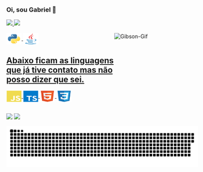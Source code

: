 ### Oi, sou Gabriel 👋


<div>
  <a href="https://github.com/gibson20g">
  <img height="180em" src="https://github-readme-stats.vercel.app/api?username=gibson20g&show_icons=true&theme=tokyonight&include_all_commits=true&count_private=true"/>
  <img height="180em" src="https://github-readme-stats.vercel.app/api/top-langs/?username=gibson20g&layout=compact&langs_count=7&theme=tokyonight"/>
</div> 
  
<div style="display: inline_block"><br>
  <img align="center" alt="Gibson-Python" height="30" width="40" src="https://raw.githubusercontent.com/devicons/devicon/master/icons/python/python-original.svg">    
  <img align="center" alt="Gibson-Java" height="30" width="40" src="https://github.com/devicons/devicon/blob/master/icons/java/java-original.svg">
  <img align="right" alt="Gibson-Gif" height="200" width="220" src="https://cdn.discordapp.com/attachments/831533997833453642/877262658494136390/New_Piskel_1.gif">

</div>  
  
## Abaixo ficam as linguagens que já tive contato mas não posso dizer que sei.   
  
<div>
  <img align="center" alt="Gibson-Js" height="30" width="40" src="https://raw.githubusercontent.com/devicons/devicon/master/icons/javascript/javascript-plain.svg">
  <img align="center" alt="Gibson-Ts" height="30" width="40" src="https://raw.githubusercontent.com/devicons/devicon/master/icons/typescript/typescript-plain.svg">
  <img align="center" alt="Gibson-HTML" height="30" width="40" src="https://raw.githubusercontent.com/devicons/devicon/master/icons/html5/html5-original.svg">
  <img align="center" alt="Gibson-CSS" height="30" width="40" src="https://raw.githubusercontent.com/devicons/devicon/master/icons/css3/css3-original.svg"   
     
</div>
  
  ##  
<div> 
  
  <a href="https://www.instagram.com/alb.gabrielf/?hl=pt-br" target="_blank"><img src="https://img.shields.io/badge/-Instagram-%23E4405F?style=for-the-   badge&logo=instagram&logoColor=white" target="_blank"></a> 
  <a href="https://www.linkedin.com/in/gabriel-farias-700278204" target="_blank"><img src="https://img.shields.io/badge/-LinkedIn-%230077B5?style=for-the-badge&logo=linkedin&logoColor=white" target="_blank"></a> 

  
![Snake animation](https://github.com/gibson20g/gibson20g/blob/output/github-contribution-grid-snake.svg)
  
</div>

